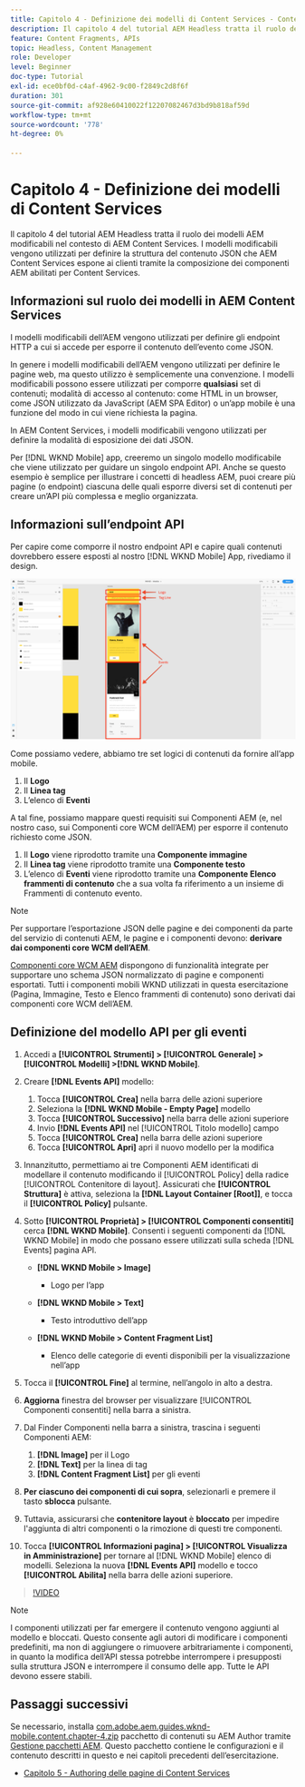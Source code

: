 ```yaml
---
title: Capitolo 4 - Definizione dei modelli di Content Services - Content Services
description: Il capitolo 4 del tutorial AEM Headless tratta il ruolo dei modelli AEM modificabili nel contesto di AEM Content Services. I modelli modificabili vengono utilizzati per definire la struttura del contenuto JSON che AEM Content Services espone in ultima analisi.
feature: Content Fragments, APIs
topic: Headless, Content Management
role: Developer
level: Beginner
doc-type: Tutorial
exl-id: ece0bf0d-c4af-4962-9c00-f2849c2d8f6f
duration: 301
source-git-commit: af928e60410022f12207082467d3bd9b818af59d
workflow-type: tm+mt
source-wordcount: '778'
ht-degree: 0%

---
```


# Capitolo 4 - Definizione dei modelli di Content Services

Il capitolo 4 del tutorial AEM Headless tratta il ruolo dei modelli AEM modificabili nel contesto di AEM Content Services. I modelli modificabili vengono utilizzati per definire la struttura del contenuto JSON che AEM Content Services espone ai clienti tramite la composizione dei componenti AEM abilitati per Content Services.

## Informazioni sul ruolo dei modelli in AEM Content Services

I modelli modificabili dell’AEM vengono utilizzati per definire gli endpoint HTTP a cui si accede per esporre il contenuto dell’evento come JSON.

In genere i modelli modificabili dell’AEM vengono utilizzati per definire le pagine web, ma questo utilizzo è semplicemente una convenzione. I modelli modificabili possono essere utilizzati per comporre **qualsiasi** set di contenuti; modalità di accesso al contenuto: come HTML in un browser, come JSON utilizzato da JavaScript (AEM SPA Editor) o un’app mobile è una funzione del modo in cui viene richiesta la pagina.

In AEM Content Services, i modelli modificabili vengono utilizzati per definire la modalità di esposizione dei dati JSON.

Per [!DNL WKND Mobile] app, creeremo un singolo modello modificabile che viene utilizzato per guidare un singolo endpoint API. Anche se questo esempio è semplice per illustrare i concetti di headless AEM, puoi creare più pagine (o endpoint) ciascuna delle quali esporre diversi set di contenuti per creare un’API più complessa e meglio organizzata.

## Informazioni sull’endpoint API

Per capire come comporre il nostro endpoint API e capire quali contenuti dovrebbero essere esposti al nostro [!DNL WKND Mobile] App, rivediamo il design.

![Scomposizione pagina API eventi](./assets/chapter-4/design-to-component-mapping.png)

Come possiamo vedere, abbiamo tre set logici di contenuti da fornire all’app mobile.

1. Il **Logo**
2. Il **Linea tag**
3. L’elenco di **Eventi**

A tal fine, possiamo mappare questi requisiti sui Componenti AEM (e, nel nostro caso, sui Componenti core WCM dell’AEM) per esporre il contenuto richiesto come JSON.

1. Il **Logo** viene riprodotto tramite una **Componente immagine**
2. Il **Linea tag** viene riprodotto tramite una **Componente testo**
3. L’elenco di **Eventi** viene riprodotto tramite una **Componente Elenco frammenti di contenuto** che a sua volta fa riferimento a un insieme di Frammenti di contenuto evento.

>[!NOTE]
>
>Per supportare l’esportazione JSON delle pagine e dei componenti da parte del servizio di contenuti AEM, le pagine e i componenti devono: **derivare dai componenti core WCM dell’AEM**.
>
>[Componenti core WCM AEM](https://github.com/Adobe-Marketing-Cloud/aem-core-wcm-components) dispongono di funzionalità integrate per supportare uno schema JSON normalizzato di pagine e componenti esportati. Tutti i componenti mobili WKND utilizzati in questa esercitazione (Pagina, Immagine, Testo e Elenco frammenti di contenuto) sono derivati dai componenti core WCM dell’AEM.

## Definizione del modello API per gli eventi

1. Accedi a **[!UICONTROL Strumenti] > [!UICONTROL Generale] > [!UICONTROL Modelli] >[!DNL WKND Mobile]**.

1. Creare **[!DNL Events API]** modello:

   1. Tocca **[!UICONTROL Crea]** nella barra delle azioni superiore
   1. Seleziona la **[!DNL WKND Mobile - Empty Page]** modello
   1. Tocca **[!UICONTROL Successivo]** nella barra delle azioni superiore
   1. Invio **[!DNL Events API]** nel [!UICONTROL Titolo modello] campo
   1. Tocca **[!UICONTROL Crea]** nella barra delle azioni superiore
   1. Tocca **[!UICONTROL Apri]** apri il nuovo modello per la modifica

1. Innanzitutto, permettiamo ai tre Componenti AEM identificati di modellare il contenuto modificando il [!UICONTROL Policy] della radice [!UICONTROL Contenitore di layout]. Assicurati che **[!UICONTROL Struttura]** è attiva, seleziona la **[!DNL Layout Container \[Root\]]**, e tocca il **[!UICONTROL Policy]** pulsante.
1. Sotto **[!UICONTROL Proprietà] > [!UICONTROL Componenti consentiti]** cerca **[!DNL WKND Mobile]**. Consenti i seguenti componenti da [!DNL WKND Mobile] in modo che possano essere utilizzati sulla scheda [!DNL Events] pagina API.

   * **[!DNL WKND Mobile > Image]**

      * Logo per l’app

   * **[!DNL WKND Mobile > Text]**

      * Testo introduttivo dell’app

   * **[!DNL WKND Mobile > Content Fragment List]**

      * Elenco delle categorie di eventi disponibili per la visualizzazione nell’app

1. Tocca il **[!UICONTROL Fine]** al termine, nell’angolo in alto a destra.
1. **Aggiorna** finestra del browser per visualizzare [!UICONTROL Componenti consentiti] nella barra a sinistra.
1. Dal Finder Componenti nella barra a sinistra, trascina i seguenti Componenti AEM:
   1. **[!DNL Image]** per il Logo
   2. **[!DNL Text]** per la linea di tag
   3. **[!DNL Content Fragment List]** per gli eventi
1. **Per ciascuno dei componenti di cui sopra**, selezionarli e premere il tasto **sblocca** pulsante.
1. Tuttavia, assicurarsi che **contenitore layout** è **bloccato** per impedire l&#39;aggiunta di altri componenti o la rimozione di questi tre componenti.
1. Tocca **[!UICONTROL Informazioni pagina] > [!UICONTROL Visualizza in Amministrazione]** per tornare al [!DNL WKND Mobile] elenco di modelli. Seleziona la nuova **[!DNL Events API]** modello e tocco **[!UICONTROL Abilita]** nella barra delle azioni superiore.

>[!VIDEO](https://video.tv.adobe.com/v/28342?quality=12&learn=on)

>[!NOTE]
>
> I componenti utilizzati per far emergere il contenuto vengono aggiunti al modello e bloccati. Questo consente agli autori di modificare i componenti predefiniti, ma non di aggiungere o rimuovere arbitrariamente i componenti, in quanto la modifica dell’API stessa potrebbe interrompere i presupposti sulla struttura JSON e interrompere il consumo delle app. Tutte le API devono essere stabili.

## Passaggi successivi

Se necessario, installa [com.adobe.aem.guides.wknd-mobile.content.chapter-4.zip](https://github.com/adobe/aem-guides-wknd-mobile/releases/latest) pacchetto di contenuti su AEM Author tramite [Gestione pacchetti AEM](http://localhost:4502/crx/packmgr/index.jsp). Questo pacchetto contiene le configurazioni e il contenuto descritti in questo e nei capitoli precedenti dell’esercitazione.

* [Capitolo 5 - Authoring delle pagine di Content Services](./chapter-5.md)
